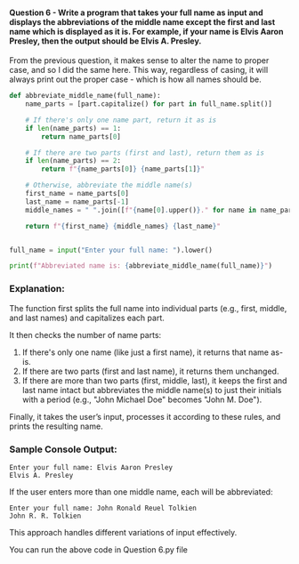 #### Question 6 - Write a program that takes your full name as input and displays the abbreviations of the middle name except the first and last name which is displayed as it is. For example, if your name is Elvis Aaron Presley, then the output should be Elvis A. Presley.

From the previous question, it makes sense to alter the name to proper case,
and so I did the same here. This way, regardless of casing, it will always
print out the proper case - which is how all names should be.

```python
def abbreviate_middle_name(full_name):
    name_parts = [part.capitalize() for part in full_name.split()]

    # If there's only one name part, return it as is
    if len(name_parts) == 1:
        return name_parts[0]

    # If there are two parts (first and last), return them as is
    if len(name_parts) == 2:
        return f"{name_parts[0]} {name_parts[1]}"

    # Otherwise, abbreviate the middle name(s)
    first_name = name_parts[0]
    last_name = name_parts[-1]
    middle_names = " ".join([f"{name[0].upper()}." for name in name_parts[1:-1]])

    return f"{first_name} {middle_names} {last_name}"


full_name = input("Enter your full name: ").lower()

print(f"Abbreviated name is: {abbreviate_middle_name(full_name)}")
```

### Explanation:

The function first splits the full name into individual parts (e.g., first, middle, and last names)
and capitalizes each part.

It then checks the number of name parts:

1. If there's only one name (like just a first name), it returns that name as-is.
2. If there are two parts (first and last name), it returns them unchanged.
3. If there are more than two parts (first, middle, last), it keeps the first and last name intact
   but abbreviates the middle name(s) to just their initials with a period
   (e.g., "John Michael Doe" becomes "John M. Doe").

Finally, it takes the user’s input, processes it according to these rules, and prints the resulting name.

### Sample Console Output:

```
Enter your full name: Elvis Aaron Presley
Elvis A. Presley
```

If the user enters more than one middle name, each will be abbreviated:

```
Enter your full name: John Ronald Reuel Tolkien
John R. R. Tolkien
```

This approach handles different variations of input effectively.

You can run the above code in Question 6.py file
